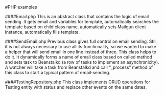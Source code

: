 #PHP examples

####Email.php
This is an abstract class that contains the logic of email sending. It gets email and variables for template, automatically searches the template based on child class name, automatically sets Mailgun client instance, automatically fills template.

####SendEmail.php
Previous class gives full control on email sending. Still, it is not always necessary to use all its functionality, so we wanted to make a helper that will send email in one line instead of three. This class helps to do it.
It dynamically forms a name of email class based on called method and sets task to Beanstalkd (a row of tasks to implement an asynchronicity).
A watcher will take a task from Beanstalkd and call “_process” method of this class to start a typical pattern of email-sending.

####TestingRepository.php
This class implements CRUD operations for Testing entity with status and replace other events on the same dates.